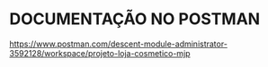 # DOCUMENTAÇÃO NO POSTMAN

https://www.postman.com/descent-module-administrator-3592128/workspace/projeto-loja-cosmetico-mjp


